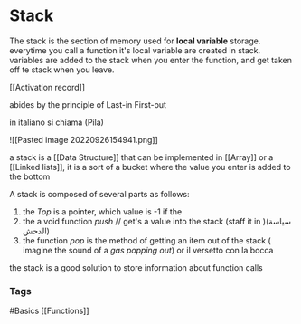 # Stack 
The stack is the section of memory used for **local variable** storage.
everytime you call a function it's local variable are created in stack. 
variables are added to the stack when you enter the function, and get taken off te stack when you leave. 

[[Activation record]]

abides by the principle of Last-in First-out

in italiano si chiama (Pila)

![[Pasted image 20220926154941.png]]

a stack is a [[Data Structure]] that can be implemented in [[Array]] or a [[Linked lists]], it is a sort of a bucket where the value you enter is added to the bottom

A stack is composed of several parts as follows:

1. the $Top$ is a pointer, which value is -1 if the 
2. the a void function $push$ // get's a value into the stack (staff it in )(سياسة الدحش)
3. the function $pop$ is the method of getting an item out of the stack ( imagine the sound of a *gas popping out*) or il versetto con la bocca

the stack is a good solution to store information about function calls 






### Tags 
#Basics 
[[Functions]]
